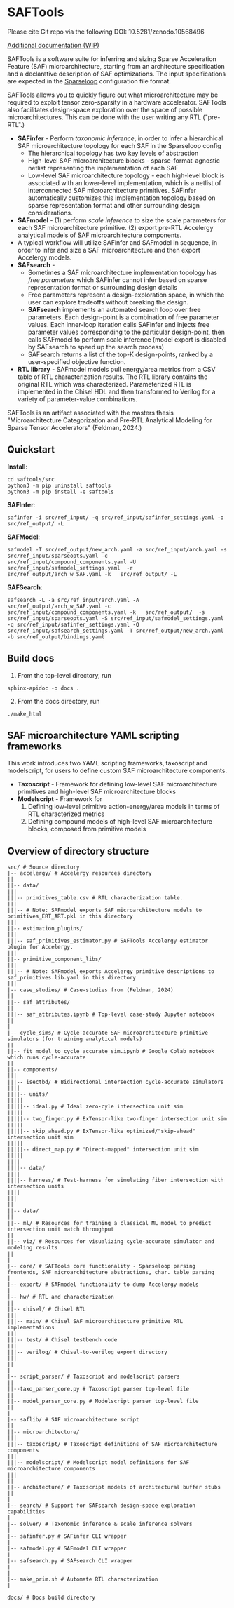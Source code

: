 # SAFTools

Please cite Git repo via the following DOI: 10.5281/zenodo.10568496

[Additional documentation (WIP)](https://saftools.readthedocs.io/en/latest/)

SAFTools is a software suite for inferring and sizing Sparse Acceleration Feature (SAF) microarchitecture, starting from an architecture specification and a declarative description of SAF optimizations. The input specifications are expected in the [Sparseloop](https://sparseloop.mit.edu/) configuration file format.

SAFTools allows you to quickly figure out what microarchitecture may be required to exploit tensor zero-sparsity in a hardware accelerator. SAFTools also facilitates design-space exploration over the space of possible microarchitectures. This can be done with the user writing any RTL ("pre-RTL".)

* **SAFinfer** - Perform *taxonomic inference*, in order to infer a hierarchical SAF microarchitecture topology for each SAF in the Sparseloop config
    * The hierarchical topology has two key levels of abstraction
    * High-level SAF microarchitecture blocks - sparse-format-agnostic netlist representing the implementation of each SAF
    * Low-level SAF microarchitecture topology - each high-level block is associated with an lower-level implementation, which is a netlist of interconnected SAF microarchitecture primitives. SAFinfer automatically customizes this implementation topology based on sparse representation format and other surrounding design considerations.
* **SAFmodel** - (1) perform *scale inference* to size the scale parameters for each SAF microarchitecture primitive. (2) export pre-RTL Accelergy analytical models of SAF microarchitecture components.
* A typical workflow will utilize SAFinfer and SAFmodel in sequence, in order to infer and size a SAF microarchitecture and then export Accelergy models.
* **SAFsearch** -
    * Sometimes a SAF microarchitecture implementation topology has *free parameters* which SAFinfer cannot infer based on sparse representation format or surrounding design details
    * Free parameters represent a design-exploration space, in which the user can explore tradeoffs without breaking the design.
    * **SAFsearch** implements an automated search loop over free parameters. Each design-point is a combination of free parameter values. Each inner-loop iteration calls SAFinfer and injects free parameter values corresponding to the particular design-point, then calls SAFmodel to perform scale inference (model export is disabled by SAFsearch to speed up the search process)
    * SAFsearch returns a list of the top-K design-points, ranked by a user-specified objective function.
* **RTL library** - SAFmodel models pull energy/area metrics from a CSV table of RTL characterization results. The RTL library contains the original RTL which was characterized. Parameterized RTL is implemented in the Chisel HDL and then transformed to Verilog for a variety of parameter-value combinations.

SAFTools is an artifact associated with the masters thesis "Microarchitecture Categorization and Pre-RTL
Analytical Modeling for Sparse Tensor Accelerators" (Feldman, 2024.)

## Quickstart

**Install**:

```
cd saftools/src
python3 -m pip uninstall saftools
python3 -m pip install -e saftools
```

**SAFInfer**:
```
safinfer -i src/ref_input/ -q src/ref_input/safinfer_settings.yaml -o src/ref_output/ -L
```

**SAFModel**:
```
safmodel -T src/ref_output/new_arch.yaml -a src/ref_input/arch.yaml -s src/ref_input/sparseopts.yaml -c src/ref_input/compound_components.yaml -U src/ref_input/safmodel_settings.yaml  -r src/ref_output/arch_w_SAF.yaml -k   src/ref_output/ -L
```

**SAFSearch**:
```
safsearch -L -a src/ref_input/arch.yaml -A src/ref_output/arch_w_SAF.yaml -c src/ref_input/compound_components.yaml -k   src/ref_output/  -s src/ref_input/sparseopts.yaml -S src/ref_input/safmodel_settings.yaml -q src/ref_input/safinfer_settings.yaml -Q src/ref_input/safsearch_settings.yaml -T src/ref_output/new_arch.yaml -b src/ref_output/bindings.yaml
```

## Build docs

1. From the top-level directory, run

```
sphinx-apidoc -o docs .
```

2. From the docs directory, run

```
./make_html
```

## SAF microarchitecture YAML scripting frameworks

This work introduces two YAML scripting frameworks, taxoscript and modelscript, for users to define custom SAF microarchitecture components.

* **Taxoscript** - Framework for defining low-level SAF microarchitecture primitives and high-level SAF microarchitecture blocks
* **Modelscript** - Framework for
    1. Defining low-level primitive action-energy/area models in terms of RTL characterized metrics
    1. Defining compound models of high-level SAF microarchitecture blocks, composed from primitive models

## Overview of directory structure

```
src/ # Source directory
|-- accelergy/ # Accelergy resources directory
||
||-- data/
|||
|||-- primitives_table.csv # RTL characterization table.
|||
|||-- # Note: SAFmodel exports SAF microarchitecture models to primitives_ERT_ART.pkl in this directory
|||
||-- estimation_plugins/
|||
|||-- saf_primitives_estimator.py # SAFTools Accelergy estimator plugin for Accelergy.
|||
||-- primitive_component_libs/
|||
|||-- # Note: SAFmodel exports Accelergy primitive descriptions to saf_primitives.lib.yaml in this directory
|||
|-- case_studies/ # Case-studies from (Feldman, 2024)
||
||-- saf_attributes/
||
|||-- saf_attributes.ipynb # Top-level case-study Jupyter notebook
||
|
|-- cycle_sims/ # Cycle-accurate SAF microarchitecture primitive simulators (for training analytical models)
||
||-- fit_model_to_cycle_accurate_sim.ipynb # Google Colab notebook which runs cycle-accurate
||
||-- components/
|||
|||-- isectbd/ # Bidirectional intersection cycle-accurate simulators
||||
||||-- units/
|||||
|||||-- ideal.py # Ideal zero-cyle intersection unit sim
|||||
|||||-- two_finger.py # ExTensor-like two-finger intersection unit sim
|||||
|||||-- skip_ahead.py # ExTensor-like optimized/"skip-ahead" intersection unit sim
|||||
|||||-- direct_map.py # "Direct-mapped" intersection unit sim
|||||
||||
||||-- data/
||||
||||-- harness/ # Test-harness for simulating fiber intersection with intersection units
||||
|||
||
||-- data/
||
||-- ml/ # Resources for training a classical ML model to predict intersection unit match throughput
||
||-- viz/ # Resources for visualizing cycle-accurate simulator and modeling results
||
|
|-- core/ # SAFTools core functionality - Sparseloop parsing frontends, SAF microarchitecture abstractions, char. table parsing
|
|-- export/ # SAFmodel functionality to dump Accelergy models
|
|-- hw/ # RTL and characterization
||
||-- chisel/ # Chisel RTL
|||
|||-- main/ # Chisel SAF microarchitecture primitive RTL implementations
|||
|||-- test/ # Chisel testbench code
|||
|||-- verilog/ # Chisel-to-verilog export directory
|||
||
|
|-- script_parser/ # Taxoscript and modelscript parsers
||
||--taxo_parser_core.py # Taxoscript parser top-level file
||
||-- model_parser_core.py # Modelscript parser top-level file
||
|
|-- saflib/ # SAF microarchitecture script
||
||-- microarchitecture/
|||
|||-- taxoscript/ # Taxoscript definitions of SAF microarchitecture components
|||
|||-- modelscript/ # Modelscript model definitions for SAF microarchitecture components
|||
||
||-- architecture/ # Taxoscript models of architectural buffer stubs
||
|
|-- search/ # Support for SAFsearch design-space exploration capabilities
|
|-- solver/ # Taxonomic inference & scale inference solvers
|
|-- safinfer.py # SAFinfer CLI wrapper
|
|-- safmodel.py # SAFmodel CLI wrapper
|
|-- safsearch.py # SAFsearch CLI wrapper
|
|
|-- make_prim.sh # Automate RTL characterization
|

docs/ # Docs build directory
```